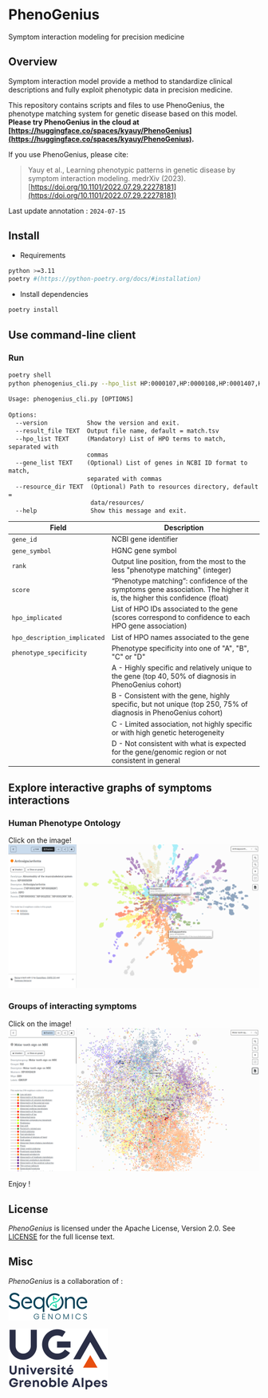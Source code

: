 # PhenoGenius

Symptom interaction modeling for precision medicine

## Overview

Symptom interaction model provide a method to standardize clinical descriptions and fully exploit phenotypic data in precision medicine.

This repository contains scripts and files to use PhenoGenius, the phenotype matching system for genetic disease based on this model. **Please try PhenoGenius in the cloud at [https://huggingface.co/spaces/kyauy/PhenoGenius](https://huggingface.co/spaces/kyauy/PhenoGenius).**

If you use PhenoGenius, please cite:
> Yauy et al., Learning phenotypic patterns in genetic disease by symptom interaction modeling. medrXiv (2023). [https://doi.org/10.1101/2022.07.29.22278181](https://doi.org/10.1101/2022.07.29.22278181)

Last update annotation : `2024-07-15`

## Install

- Requirements

```bash
python >=3.11
poetry #(https://python-poetry.org/docs/#installation)
```

- Install dependencies

```bash
poetry install
```

## Use command-line client

### Run

```bash
poetry shell
python phenogenius_cli.py --hpo_list HP:0000107,HP:0000108,HP:0001407,HP:0005562 --result_file PKD1.tsv
```
```
Usage: phenogenius_cli.py [OPTIONS]

Options:
  --version           Show the version and exit.
  --result_file TEXT  Output file name, default = match.tsv
  --hpo_list TEXT     (Mandatory) List of HPO terms to match, separated with
                      commas
  --gene_list TEXT    (Optional) List of genes in NCBI ID format to match,
                      separated with commas
  --resource_dir TEXT  (Optional) Path to resources directory, default =
                       data/resources/
  --help               Show this message and exit.
```

| Field                         | Description                                                                                                               |
|-------------------------------|---------------------------------------------------------------------------------------------------------------------------|
| `gene_id`                     | NCBI gene identifier                                                                                                      |
| `gene_symbol`                 | HGNC gene symbol                                                                                                          |
| `rank`                        | Output line position, from the most to the less "phenotype matching" (integer)                                            |
| `score`                       | “Phenotype matching”: confidence of the symptoms gene association. The higher it is, the higher this confidence (float)   |
| `hpo_implicated`              | List of HPO IDs associated to the gene (scores correspond to confidence to each HPO gene association)                     |
| `hpo_description_implicated`  | List of HPO names associated to the gene                                                                                  |
| `phenotype_specificity`       | Phenotype specificity into one of "A", "B", "C" or "D"                                                                    |
|                               | A - Highly specific and relatively unique to the gene (top 40, 50% of diagnosis in PhenoGenius cohort)                    |
|                               | B - Consistent with the gene, highly specific, but not unique (top 250, 75% of diagnosis in PhenoGenius cohort)           |
|                               | C - Limited association, not highly specific or with high genetic heterogeneity                                           |
|                               | D - Not consistent with what is expected for the gene/genomic region or not consistent in general                         |


## Explore interactive graphs of symptoms interactions

### Human Phenotype Ontology

Click on the image!
[![HPO](data/graph/onto_image.png)](https://ouestware.gitlab.io/retina/1.0.0-beta.1/#/graph/?url=https%3A%2F%2Fraw.githubusercontent.com%2Fkyauy%2FPhenoGeniusCli%2Fmain%2Fdata%2Fgraph%2Fontology.gexf&sa=r&ca=f)

### Groups of interacting symptoms

Click on the image!
[![Groups](data/graph/group_image.png)](https://ouestware.gitlab.io/retina/beta/#/graph/?url=https%3A%2F%2Fraw.githubusercontent.com%2Fkyauy%2FPhenoGeniusCli%2Fmain%2Fdata%2Fgraph%2F390groups.gexf&sa=r&ca[]=f&ca[]=l)

Enjoy !

## License

*PhenoGenius* is licensed under the Apache License, Version 2.0. See [LICENSE](LICENSE) for the full license text.

## Misc

*PhenoGenius* is a collaboration of :

[![SeqOne](data/img/logo-seqone.png)](https://seqone.com/)

[![Université Grenoble Alpes](data/img/logo-uga.png)](https://iab.univ-grenoble-alpes.fr/)


